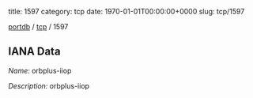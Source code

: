 title: 1597
category: tcp
date: 1970-01-01T00:00:00+0000
slug: tcp/1597

[portdb](/) / [tcp](/category/tcp.html) / 1597


## IANA Data

_Name:_ orbplus-iiop

_Description:_ orbplus-iiop

